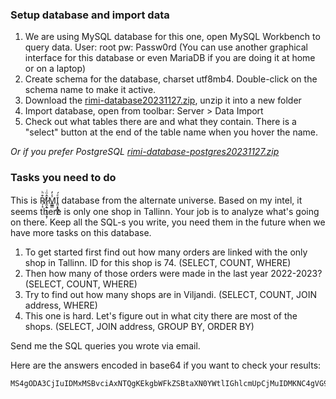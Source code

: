 ### Setup database and import data

1. We are using MySQL database for this one, open MySQL Workbench to query data. User: root   pw: Passw0rd
(You can use another graphical interface for this database or even MariaDB if you are doing it at home or on a laptop)
2. Create schema for the database, charset utf8mb4.
Double-click on the schema name to make it active.
3. Download the [rimi-database20231127.zip](https://github.com/timotr/harjutused/blob/main/andmebaasid/rimi-database20231127.zip), unzip it into a new folder
4. Import database, open from toolbar: Server > Data Import
5. Check out what tables there are and what they contain. There is a "select" button at the end of the table name when you hover the name.

*Or if you prefer PostgreSQL [rimi-database-postgres20231127.zip](https://github.com/timotr/harjutused/blob/main/andmebaasid/rimi-database-postgresql20231127.zip)*

### Tasks you need to do

This is R̸̜̝͒ͪÎ̷̯̩͍͙͔̫͙̦ͦͥM̾̓͏͇͇I͈͙̟̳̣̭ͤ́ database from the alternate universe. Based on my intel, it seems there is only one shop in Tallinn. Your job is to analyze what's going on there.
Keep all the SQL-s you write, you need them in the future when we have more tasks on this database.

1. To get started first find out how many orders are linked with the only shop in Tallinn. ID for this shop is 74. (SELECT, COUNT, WHERE)
2. Then how many of those orders were made in the last year 2022-2023? (SELECT, COUNT, WHERE)
3. Try to find out how many shops are in Viljandi. (SELECT, COUNT, JOIN address, WHERE)
4. This one is hard. Let's figure out in what city there are most of the shops. (SELECT, JOIN address, GROUP BY, ORDER BY)

Send me the SQL queries you wrote via email.

Here are the answers encoded in base64 if you want to check your results:

```
MS4gODA3CjIuIDMxMSBvciAxNTQgKEkgbWFkZSBtaXN0YWtlIGhlcmUpCjMuIDMKNC4gVG9wIDQgYXJlIFRhcnR1LCBKw7VnZXZhLCBUw7VydmEsIEFudHNsYQ==
```
